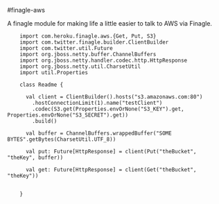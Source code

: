 #finagle-aws

A finagle module for making life a little easier to talk to AWS via Finagle.

        import com.heroku.finagle.aws.{Get, Put, S3}
        import com.twitter.finagle.builder.ClientBuilder
        import com.twitter.util.Future
        import org.jboss.netty.buffer.ChannelBuffers
        import org.jboss.netty.handler.codec.http.HttpResponse
        import org.jboss.netty.util.CharsetUtil
        import util.Properties

        class Readme {

          val client = ClientBuilder().hosts("s3.amazonaws.com:80")
            .hostConnectionLimit(1).name("testClient")
            .codec(S3.get(Properties.envOrNone("S3_KEY").get, Properties.envOrNone("S3_SECRET").get))
            .build()

          val buffer = ChannelBuffers.wrappedBuffer("SOME BYTES".getBytes(CharsetUtil.UTF_8))

          val put: Future[HttpResponse] = client(Put("theBucket", "theKey", buffer))

          val get: Future[HttpResponse] = client(Get("theBucket", "theKey"))


        }
